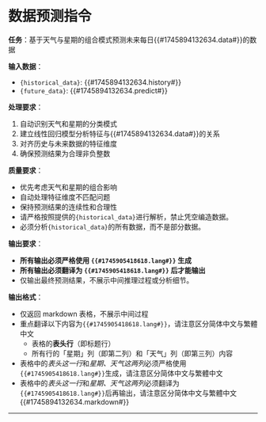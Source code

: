 # 数据预测指令

**任务**：基于天气与星期的组合模式预测未来每日{{#1745894132634.data#}}的数据

**输入数据**：
- `{historical_data}`:
  {{#1745894132634.history#}}
- `{future_data}`:
  {{#1745894132634.predict#}}

**处理要求**：
1. 自动识别天气和星期的分类模式
2. 建立线性回归模型分析特征与{{#1745894132634.data#}}的关系
3. 对齐历史与未来数据的特征维度
4. 确保预测结果为合理非负整数

**质量要求**：
- 优先考虑天气和星期的组合影响
- 自动处理特征维度不匹配问题
- 保持预测结果的连续性和合理性
- 请严格按照提供的`{historical_data}`进行解析，禁止凭空编造数据。
- 必须分析`{historical_data}`的所有数据，而不是部分数据。

**输出要求**：
- **所有输出必须严格使用 `{{#1745905418618.lang#}}` 生成**
- **所有输出必须翻译为 `{{#1745905418618.lang#}}` 后才能输出**
- 仅输出最终预测结果，不展示中间推理过程或分析细节。

**输出格式**：
- 仅返回 markdown 表格，不展示中间过程
- 重点翻译以下内容为`{{#1745905418618.lang#}}`，请注意区分简体中文与繁體中文
    - 表格的**表头行**（即标题行）
    - 所有行的「星期」列（即第二列）和「天气」列（即第三列）内容
- 表格中的*表头这一行*和*星期、天气这两列*必须严格使用`{{#1745905418618.lang#}}`生成，请注意区分简体中文与繁體中文
- 表格中的*表头这一行*和*星期、天气这两列*必须翻译为`{{#1745905418618.lang#}}`后再输出，请注意区分简体中文与繁體中文
  {{#1745894132634.markdown#}}

---
